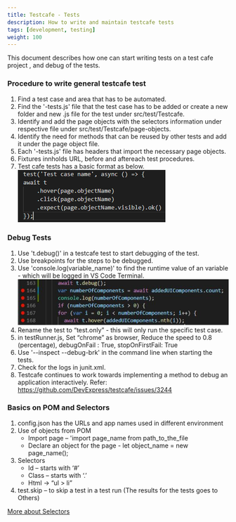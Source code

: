 ```yaml
---
title: Testcafe - Tests
description: How to write and maintain testcafe tests
tags: [development, testing]
weight: 100
---
```

This document describes how one can start writing tests on a test cafe project , and debug of the tests.

### Procedure to write general testcafe test

1. Find a test case and area that has to be automated.
2. Find the '-tests.js' file that the test case has to be added or create a new folder and new .js file for the test under src/test/Testcafe.
3. Identify and add the page objects with the selectors information under respective file under src/test/Testcafe/page-objects.
4. Identify the need for methods that can be reused by other tests and add it under the page object file.
5. Each '-tests.js' file has headers that import the necessary page objects.
6. Fixtures innholds URL, before and aftereach test procedures.
7. Test cafe tests has a basic format as below.
![TestCafe Test](testCafeTest.PNG "TestCafe Test")

### Debug Tests

1. Use 't.debug()' in a testcafe test to start debugging of the test.
2. Use breakpoints for the steps to be debugged.
3. Use 'console.log(variable_name)' to find the runtime value of an variable - which will be logged in VS Code Terminal.
![TestCafe Debug](testCafeDebug.png "TestCafe Debug")
4. Rename the test to “test.only” - this will only run the specific test case.
5. in testRunner.js, Set “chrome” as browser, Reduce the speed to 0.8 (percentage), debugOnFail : True, stopOnFirstFail: True
6. Use '--inspect --debug-brk' in the command line when starting the tests.
7. Check for the logs in junit.xml.
5. Testcafe continues to work towards implementing a method to debug an application interactively. Refer: <https://github.com/DevExpress/testcafe/issues/3244>

### Basics on POM and Selectors

 1. config.json has the URLs and app names used in different environment
 2. Use of objects from POM
     - Import page – 'import page_name from path_to_the_file
     - Declare an object for the page - let object_name = new page_name();
 3. Selectors
     - Id – starts with ‘#’
     - Class – starts with ‘.’
     - Html -> “ul > li”
 4. test.skip – to skip a test in a test run (The results for the tests goes to Others)

[More about Selectors](https://devexpress.github.io/testcafe/documentation/test-api/selecting-page-elements/selectors/)
